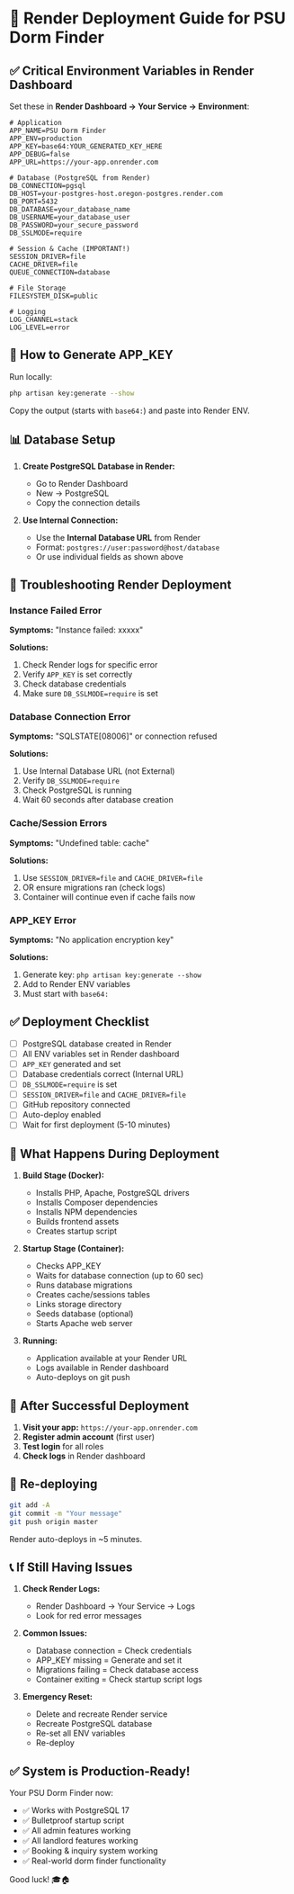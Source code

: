 # 🚀 Render Deployment Guide for PSU Dorm Finder

## ✅ Critical Environment Variables in Render Dashboard

Set these in **Render Dashboard → Your Service → Environment**:

```env
# Application
APP_NAME=PSU Dorm Finder
APP_ENV=production
APP_KEY=base64:YOUR_GENERATED_KEY_HERE
APP_DEBUG=false
APP_URL=https://your-app.onrender.com

# Database (PostgreSQL from Render)
DB_CONNECTION=pgsql
DB_HOST=your-postgres-host.oregon-postgres.render.com
DB_PORT=5432
DB_DATABASE=your_database_name
DB_USERNAME=your_database_user
DB_PASSWORD=your_secure_password
DB_SSLMODE=require

# Session & Cache (IMPORTANT!)
SESSION_DRIVER=file
CACHE_DRIVER=file
QUEUE_CONNECTION=database

# File Storage
FILESYSTEM_DISK=public

# Logging
LOG_CHANNEL=stack
LOG_LEVEL=error
```

## 🔑 How to Generate APP_KEY

Run locally:
```bash
php artisan key:generate --show
```

Copy the output (starts with `base64:`) and paste into Render ENV.

## 📊 Database Setup

1. **Create PostgreSQL Database in Render:**
   - Go to Render Dashboard
   - New → PostgreSQL
   - Copy the connection details

2. **Use Internal Connection:**
   - Use the **Internal Database URL** from Render
   - Format: `postgres://user:password@host/database`
   - Or use individual fields as shown above

## 🐛 Troubleshooting Render Deployment

### Instance Failed Error
**Symptoms:** "Instance failed: xxxxx"

**Solutions:**
1. Check Render logs for specific error
2. Verify `APP_KEY` is set correctly
3. Check database credentials
4. Make sure `DB_SSLMODE=require` is set

### Database Connection Error
**Symptoms:** "SQLSTATE[08006]" or connection refused

**Solutions:**
1. Use Internal Database URL (not External)
2. Verify `DB_SSLMODE=require`
3. Check PostgreSQL is running
4. Wait 60 seconds after database creation

### Cache/Session Errors
**Symptoms:** "Undefined table: cache"

**Solutions:**
1. Use `SESSION_DRIVER=file` and `CACHE_DRIVER=file`
2. OR ensure migrations ran (check logs)
3. Container will continue even if cache fails now

### APP_KEY Error
**Symptoms:** "No application encryption key"

**Solutions:**
1. Generate key: `php artisan key:generate --show`
2. Add to Render ENV variables
3. Must start with `base64:`

## ✅ Deployment Checklist

- [ ] PostgreSQL database created in Render
- [ ] All ENV variables set in Render dashboard
- [ ] `APP_KEY` generated and set
- [ ] Database credentials correct (Internal URL)
- [ ] `DB_SSLMODE=require` is set
- [ ] `SESSION_DRIVER=file` and `CACHE_DRIVER=file`
- [ ] GitHub repository connected
- [ ] Auto-deploy enabled
- [ ] Wait for first deployment (5-10 minutes)

## 📝 What Happens During Deployment

1. **Build Stage (Docker):**
   - Installs PHP, Apache, PostgreSQL drivers
   - Installs Composer dependencies
   - Installs NPM dependencies
   - Builds frontend assets
   - Creates startup script

2. **Startup Stage (Container):**
   - Checks APP_KEY
   - Waits for database connection (up to 60 sec)
   - Runs database migrations
   - Creates cache/sessions tables
   - Links storage directory
   - Seeds database (optional)
   - Starts Apache web server

3. **Running:**
   - Application available at your Render URL
   - Logs available in Render dashboard
   - Auto-deploys on git push

## 🎯 After Successful Deployment

1. **Visit your app:** `https://your-app.onrender.com`
2. **Register admin account** (first user)
3. **Test login** for all roles
4. **Check logs** in Render dashboard

## 🔄 Re-deploying

```bash
git add -A
git commit -m "Your message"
git push origin master
```

Render auto-deploys in ~5 minutes.

## 📞 If Still Having Issues

1. **Check Render Logs:**
   - Render Dashboard → Your Service → Logs
   - Look for red error messages

2. **Common Issues:**
   - Database connection = Check credentials
   - APP_KEY missing = Generate and set it
   - Migrations failing = Check database access
   - Container exiting = Check startup script logs

3. **Emergency Reset:**
   - Delete and recreate Render service
   - Recreate PostgreSQL database
   - Re-set all ENV variables
   - Re-deploy

## ✅ System is Production-Ready!

Your PSU Dorm Finder now:
- ✅ Works with PostgreSQL 17
- ✅ Bulletproof startup script
- ✅ All admin features working
- ✅ All landlord features working
- ✅ Booking & inquiry system working
- ✅ Real-world dorm finder functionality

Good luck! 🎓🏠